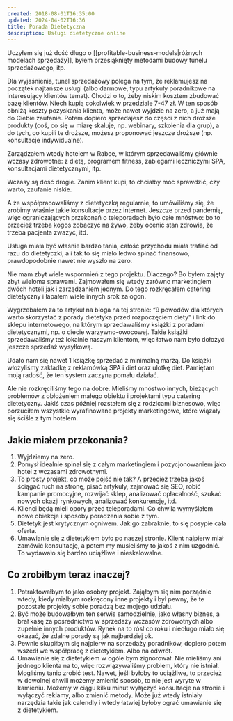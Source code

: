 ```yaml
---
created: 2018-08-01T16:35:00
updated: 2024-04-02T16:36
title: Porada Dietetyczna
description: Usługi dietetyczne online
---
```

Uczyłem się już dość długo o [[profitable-business-models|różnych modelach sprzedaży]], byłem przesiąknięty metodami budowy tunelu sprzedażowego, itp.

Dla wyjaśnienia, tunel sprzedażowy polega na tym, że reklamujesz na początek najtańsze usługi (albo darmowe, typu artykuły poradnikowe na interesujący klientów temat). Chodzi o to, żeby niskim kosztem zbudować bazę klientów. Niech kupią cokolwiek w przedziale 7-47 zł. W ten sposób obniżą koszty pozyskania klienta, może nawet wyjdzie na zero, a już mają do Ciebie zaufanie. Potem dopiero sprzedajesz do części z nich droższe produkty (coś, co się w miarę skaluje, np. webinary, szkolenia dla grup), a do tych, co kupili te droższe, możesz proponować jeszcze droższe (np. konsultacje indywidualne).

Zarządzałem wtedy hotelem w Rabce, w którym sprzedawaliśmy głównie wczasy zdrowotne: z dietą, programem fitness, zabiegami leczniczymi SPA, konsultacjami dietetycznymi, itp.

Wczasy są dość drogie. Zanim klient kupi, to chciałby móc sprawdzić, czy warto, zaufanie niskie.

A że współpracowaliśmy z dietetyczką regularnie, to umówiliśmy się, że zrobimy właśnie takie konsultacje przez internet. Jeszcze przed pandemią, więc ograniczających przekonań o teleporadach było całe mnóstwo: bo to przecież trzeba kogoś zobaczyć na żywo, żeby ocenić stan zdrowia, że trzeba pacjenta zważyć, itd.

Usługa miała być właśnie bardzo tania, całość przychodu miała trafiać od razu do dietetyczki, a i tak to się miało ledwo spinać finansowo, prawdopodobnie nawet nie wyszło na zero.

Nie mam zbyt wiele wspomnień z tego projektu. Dlaczego? Bo byłem zajęty zbyt wieloma sprawami. Zajmowałem się wtedy zarówno marketingiem dwóch hoteli jak i zarządzaniem jednym. Do tego rozkręcałem catering dietetyczny i łapałem wiele innych srok za ogon.

Wygrzebałem za to artykuł na bloga na tej stronie: “9 powodów dla których warto skorzystać z porady dietetyka przed rozpoczęciem diety” i link do sklepu internetowego, na którym sprzedawaliśmy książki z poradami dietetycznymi, np. o diecie warzywno-owocowej. Takie książki sprzedawaliśmy też lokalnie naszym klientom, więc łatwo nam było dołożyć jeszcze sprzedaż wysyłkową.

Udało nam się nawet 1 książkę sprzedać z minimalną marżą. Do książki włożyliśmy zakładkę z reklamówką SPA i diet oraz ulotkę diet. Pamiętam moją radość, że ten system zaczyna pomału działać.

Ale nie rozkręciliśmy tego na dobre. Mieliśmy mnóstwo innych, bieżących problemów z obłożeniem małego obiektu i projektami typu catering dietetyczny. Jakiś czas później rozstałem się z rodzicami biznesowo, więc porzuciłem wszystkie wyrafinowane projekty marketingowe, które wiązały się ściśle z tym hotelem.

## Jakie miałem przekonania?

1. Wyjdziemy na zero.
2. Pomysł idealnie spinał się z całym marketingiem i pozycjonowaniem jako hotel z wczasami zdrowotnymi.
3. To prosty projekt, co może pójść nie tak? A przecież trzeba jakoś ściągać ruch na stronę, pisać artykuły, zajmować się SEO, robić kampanie promocyjne, rozwijać sklep, analizować opłacalność, szukać nowych okazji rynkowych, analizować konkurencję, itd.
4. Klienci będą mieli opory przed teleporadami. Co chwila wymyślałem nowe obiekcje i sposoby poradzenia sobie z tym.
5. Dietetyk jest krytycznym ogniwem. Jak go zabraknie, to się posypie cała oferta.
6. Umawianie się z dietetykiem było po naszej stronie. Klient najpierw miał zamówić konsultację, a potem my musieliśmy to jakoś z nim uzgodnić. To wydawało się bardzo uciążliwe i nieskalowalne.

## Co zrobiłbym teraz inaczej?

1. Potraktowałbym to jako osobny projekt. Zająłbym się nim porządnie wtedy, kiedy miałbym rozkręcony inne projekty i był pewny, że te pozostałe projekty sobie poradzą bez mojego udziału.
2. Być może budowałbym ten serwis samodzielnie, jako własny biznes, a brał kasę za pośrednictwo w sprzedaży wczasów zdrowotnych albo zupełnie innych produktów. Rynek na to rósł co roku i niedługo miało się okazać, że zdalne porady są jak najbardziej ok.
3. Pewnie skupiłbym się najpierw na sprzedaży poradników, dopiero potem wszedł we współpracę z dietetykiem. Albo na odwrót.
4. Umawianie się z dietetykiem w ogóle bym zignorował. Nie mieliśmy ani jednego klienta na to, więc rozwiązywaliśmy problem, który nie istniał. Mogliśmy tanio zrobić test. Nawet, jeśli byłoby to uciążliwe, to przecież w dowolnej chwili możemy zmienić sposób, to nie jest wyryte w kamieniu. Możemy w ciągu kilku minut wyłączyć konsultacje na stronie i wyłączyć reklamy, albo zmienić metody. Może już wtedy istniały narzędzia takie jak calendly i wtedy łatwiej byłoby ograć umawianie się z dietetykiem.